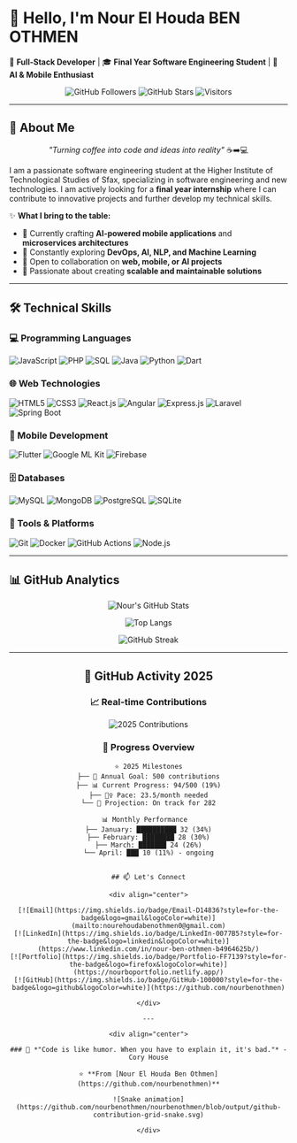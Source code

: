 # 👋 Hello, I'm Nour El Houda BEN OTHMEN

🚀 **Full-Stack Developer** | 🎓 **Final Year Software Engineering Student** | 🤖 **AI & Mobile Enthusiast**

<div align="center">

![GitHub Followers](https://img.shields.io/github/followers/nourbenothmen?style=social)
![GitHub Stars](https://img.shields.io/github/stars/nourbenothmen?style=social)
![Visitors](https://komarev.com/ghpvc/?username=nourbenothmen&color=blueviolet)

</div>

---

## 🚀 About Me

<div align="center">

*"Turning coffee into code and ideas into reality"* ☕➡️💻

</div>

I am a passionate software engineering student at the Higher Institute of Technological Studies of Sfax, specializing in software engineering and new technologies. I am actively looking for a **final year internship** where I can contribute to innovative projects and further develop my technical skills.

✨ **What I bring to the table:**
- 🔭 Currently crafting **AI-powered mobile applications** and **microservices architectures**
- 🌱 Constantly exploring **DevOps, AI, NLP, and Machine Learning**
- 💼 Open to collaboration on **web, mobile, or AI projects**
- 🎯 Passionate about creating **scalable and maintainable solutions**

---

## 🛠️ Technical Skills

### 💻 Programming Languages
![JavaScript](https://img.shields.io/badge/JavaScript-F7DF1E?style=for-the-badge&logo=javascript&logoColor=black)
![PHP](https://img.shields.io/badge/PHP-777BB4?style=for-the-badge&logo=php&logoColor=white)
![SQL](https://img.shields.io/badge/SQL-4479A1?style=for-the-badge&logo=postgresql&logoColor=white)
![Java](https://img.shields.io/badge/Java-ED8B00?style=for-the-badge&logo=java&logoColor=white)
![Python](https://img.shields.io/badge/Python-3776AB?style=for-the-badge&logo=python&logoColor=white)
![Dart](https://img.shields.io/badge/Dart-0175C2?style=for-the-badge&logo=dart&logoColor=white)

### 🌐 Web Technologies
![HTML5](https://img.shields.io/badge/HTML5-E34F26?style=for-the-badge&logo=html5&logoColor=white)
![CSS3](https://img.shields.io/badge/CSS3-1572B6?style=for-the-badge&logo=css3&logoColor=white)
![React.js](https://img.shields.io/badge/React-20232A?style=for-the-badge&logo=react&logoColor=61DAFB)
![Angular](https://img.shields.io/badge/Angular-DD0031?style=for-the-badge&logo=angular&logoColor=white)
![Express.js](https://img.shields.io/badge/Express.js-000000?style=for-the-badge&logo=express&logoColor=white)
![Laravel](https://img.shields.io/badge/Laravel-FF2D20?style=for-the-badge&logo=laravel&logoColor=white)
![Spring Boot](https://img.shields.io/badge/Spring_Boot-6DB33F?style=for-the-badge&logo=spring-boot&logoColor=white)

### 📱 Mobile Development
![Flutter](https://img.shields.io/badge/Flutter-02569B?style=for-the-badge&logo=flutter&logoColor=white)
![Google ML Kit](https://img.shields.io/badge/Google_ML_Kit-4285F4?style=for-the-badge&logo=google&logoColor=white)
![Firebase](https://img.shields.io/badge/Firebase-FFCA28?style=for-the-badge&logo=firebase&logoColor=black)

### 🗄️ Databases
![MySQL](https://img.shields.io/badge/MySQL-4479A1?style=for-the-badge&logo=mysql&logoColor=white)
![MongoDB](https://img.shields.io/badge/MongoDB-47A248?style=for-the-badge&logo=mongodb&logoColor=white)
![PostgreSQL](https://img.shields.io/badge/PostgreSQL-336791?style=for-the-badge&logo=postgresql&logoColor=white)
![SQLite](https://img.shields.io/badge/SQLite-003B57?style=for-the-badge&logo=sqlite&logoColor=white)

### 🔧 Tools & Platforms
![Git](https://img.shields.io/badge/Git-F05032?style=for-the-badge&logo=git&logoColor=white)
![Docker](https://img.shields.io/badge/Docker-2496ED?style=for-the-badge&logo=docker&logoColor=white)
![GitHub Actions](https://img.shields.io/badge/GitHub_Actions-2088FF?style=for-the-badge&logo=github-actions&logoColor=white)
![Node.js](https://img.shields.io/badge/Node.js-339933?style=for-the-badge&logo=nodedotjs&logoColor=white)

---

## 📊 GitHub Analytics

<div align="center">

![Nour's GitHub Stats](https://github-readme-stats.vercel.app/api?username=nourbenothmen&show_icons=true&theme=radical&hide_border=true&bg_color=45,667eea,764ba2)

![Top Langs](https://github-readme-stats.vercel.app/api/top-langs/?username=nourbenothmen&layout=compact&theme=radical&hide_border=true&bg_color=45,667eea,764ba2)

![GitHub Streak](https://github-readme-streak-stats.herokuapp.com/?user=nourbenothmen&theme=radical&hide_border=true)

</div>

---

<div align="center">

## 🚀 GitHub Activity 2025

### 📈 Real-time Contributions
![2025 Contributions](https://ghchart.rshah.org/FF6B6B/nourbenothmen)

### 🎯 Progress Overview
```text
⭐ 2025 Milestones
├── 🎯 Annual Goal: 500 contributions
├── 📊 Current Progress: 94/500 (19%)
├── 🏃‍♀️ Pace: 23.5/month needed
└── 📅 Projection: On track for 282

📊 Monthly Performance  
├── January: ██████████ 32 (34%)
├── February: ████████ 28 (30%)
├── March: ███████ 24 (26%)
└── April: ███ 10 (11%) - ongoing


## 📫 Let's Connect

<div align="center">

[![Email](https://img.shields.io/badge/Email-D14836?style=for-the-badge&logo=gmail&logoColor=white)](mailto:nourehoudabenothmen0@gmail.com)
[![LinkedIn](https://img.shields.io/badge/LinkedIn-0077B5?style=for-the-badge&logo=linkedin&logoColor=white)](https://www.linkedin.com/in/nour-ben-othmen-b4964625b/)
[![Portfolio](https://img.shields.io/badge/Portfolio-FF7139?style=for-the-badge&logo=firefox&logoColor=white)](https://nourboportfolio.netlify.app/)
[![GitHub](https://img.shields.io/badge/GitHub-100000?style=for-the-badge&logo=github&logoColor=white)](https://github.com/nourbenothmen)

</div>

---

<div align="center">

### 🎯 *"Code is like humor. When you have to explain it, it's bad."* - Cory House

⭐ **From [Nour El Houda Ben Othmen](https://github.com/nourbenothmen)**

![Snake animation](https://github.com/nourbenothmen/nourbenothmen/blob/output/github-contribution-grid-snake.svg)

</div>

